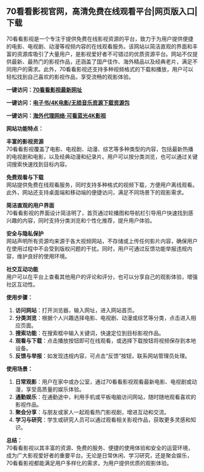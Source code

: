<h2>70看看影视官网，高清免费在线观看平台|网页版入口|下载</h2>
<p>70看看影视是一个专注于提供免费在线影视资源的平台，致力于为用户提供便捷的电影、电视剧、动漫等视频内容的在线观看服务。该网站以简洁直观的界面和丰富的资源库吸引了大量用户，是影视爱好者不可错过的优质资源平台。网站不仅提供最新、最热门的影视作品，还涵盖了国产佳作、海外精品以及经典老片，满足不同用户的需求。此外，70看看影视还支持多种视频格式的下载和播放，用户可以轻松找到自己喜欢的影视作品，享受流畅的观影体验。</p>
<p><strong>一键访问：</strong><a href="https://70kankan.wwwnav.com/" target="_blank"><strong>70看看影视最新网址</strong></a></p>
<p><strong>一键访问：</strong><a href="https://wangpanziyuan.pages.dev/" target="_blank"><strong>电子书/4K电影/无损音乐资源下载资源包</strong></a></p>
<p><strong>一键访问：</strong><a href="http://ip.harmonylink.net/share/e82025" target="_blank"><strong>海外代理网络·可看蓝光4K影视</strong></a></p>
<p><strong>网站功能特点：</strong></p>
<p><strong>丰富的影视资源</strong><br>70看看影视覆盖了电影、电视剧、动漫、综艺等多种类型的内容，包括最新热播的电视剧和电影，以及经典动漫和纪录片。用户可以按分类浏览，也可以通过关键词搜索快速找到目标内容。</p>
<p><strong>免费观看与下载</strong><br>网站提供免费在线观看服务，同时支持多种格式的视频下载，方便用户离线观看。此外，网站还支持桌面端和移动端的便捷访问，满足不同场景下的观影需求。</p>
<p><strong>简洁直观的用户界面</strong><br>70看看影视的界面设计简洁明了，首页通过轮播图和导航栏引导用户快速找到感兴趣的内容，同时支持分类浏览和个性化推荐，提升用户体验。</p>
<p><strong>安全与隐私保护</strong><br>网站声明所有资源均来源于各大视频网站，不存储或上传任何影片内容，确保用户在使用过程中不会受到版权问题的干扰。同时，用户可通过反馈功能举报违规内容，维护良好的使用环境。</p>
<p><strong>社交互动功能</strong><br>用户可以在平台上查看其他用户的评论和评分，也可以分享自己的观影体验，增强社区互动性。</p>
<p><strong>使用步骤：</strong></p>
<ol>
  <li><strong>访问网站</strong>：打开浏览器，输入网址，进入网站首页。</li>
  <li><strong>分类浏览</strong>：根据个人兴趣选择电影、电视剧、动漫或综艺等分类，点击进入相应页面。</li>
  <li><strong>搜索功能</strong>：在搜索框中输入关键词，快速定位到目标影视作品。</li>
  <li><strong>观看与下载</strong>：点击播放按钮即可在线观看，或选择下载按钮将视频保存到本地设备。</li>
  <li><strong>反馈与举报</strong>：如发现违规内容，可点击“反馈”按钮，联系网站管理员处理。</li>
</ol>
<p><strong>使用场景：</strong></p>
<ol>
  <li><strong>日常观影</strong>：用户在家中或办公室，通过70看看影视观看最新电影、电视剧或动漫，享受高质量的娱乐体验。</li>
  <li><strong>通勤娱乐</strong>：在通勤途中，利用手机或平板电脑访问网站，随时随地观看喜欢的影视作品。</li>
  <li><strong>聚会分享</strong>：与朋友或家人一起观看热门影视剧，增进互动和交流。</li>
  <li><strong>学习与研究</strong>：学生或研究人员可以通过观看相关影视作品，获取更多灵感和知识。</li>
</ol>
<p><strong>总结：</strong><br>70看看影视以其丰富的资源、免费的服务、便捷的使用体验和安全的运营环境，成为广大影视爱好者的重要平台。无论是日常休闲、学习研究，还是聚会娱乐，70看看影视都能满足用户多样化的需求，为用户提供优质的观影体验。</p>
